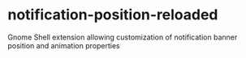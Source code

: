 # notification-position-reloaded
Gnome Shell extension allowing customization of notification banner position and animation properties
